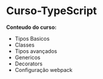# Curso-TypeScript

**Conteudo do curso:**

* Tipos Basicos
* Classes
* Tipos avançados
* Genericos
* Decorators
* Configuração webpack
